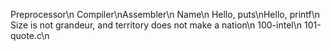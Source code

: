  Preprocessor\n Compiler\nAssembler\n Name\n Hello, puts\nHello, printf\n Size is not grandeur, and territory does not make a nation\n 100-intel\n 101-quote.c\n
